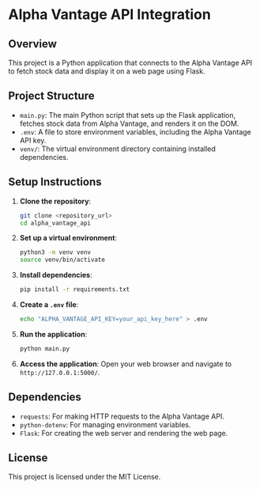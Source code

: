 # Alpha Vantage API Integration

## Overview

This project is a Python application that connects to the Alpha Vantage API to fetch stock data and display it on a web page using Flask.

## Project Structure

- `main.py`: The main Python script that sets up the Flask application, fetches stock data from Alpha Vantage, and renders it on the DOM.
- `.env`: A file to store environment variables, including the Alpha Vantage API key.
- `venv/`: The virtual environment directory containing installed dependencies.

## Setup Instructions

1. **Clone the repository**:
    ```bash
    git clone <repository_url>
    cd alpha_vantage_api
    ```

2. **Set up a virtual environment**:
    ```bash
    python3 -m venv venv
    source venv/bin/activate
    ```

3. **Install dependencies**:
    ```bash
    pip install -r requirements.txt
    ```

4. **Create a `.env` file**:
    ```bash
    echo "ALPHA_VANTAGE_API_KEY=your_api_key_here" > .env
    ```

5. **Run the application**:
    ```bash
    python main.py
    ```

6. **Access the application**:
    Open your web browser and navigate to `http://127.0.0.1:5000/`.

## Dependencies

- `requests`: For making HTTP requests to the Alpha Vantage API.
- `python-dotenv`: For managing environment variables.
- `Flask`: For creating the web server and rendering the web page.

## License

This project is licensed under the MIT License.